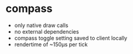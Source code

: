# compass

- only native draw calls
- no external dependencies
- compass toggle setting saved to client locally
- rendertime of ~150μs per tick